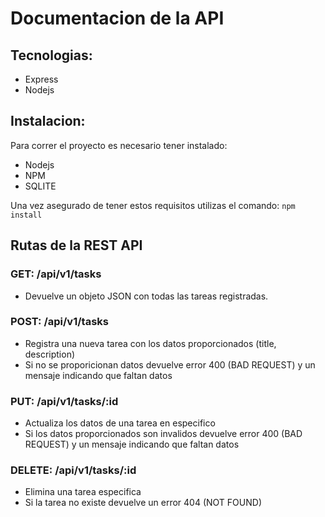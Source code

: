 # Documentacion de la API

## Tecnologias:

- Express
- Nodejs

## Instalacion:

Para correr el proyecto es necesario tener instalado:

- Nodejs
- NPM
- SQLITE

Una vez asegurado de tener estos requisitos utilizas el comando: `npm install`

## Rutas de la REST API

### GET: /api/v1/tasks

- Devuelve un objeto JSON con todas las tareas registradas.

### POST: /api/v1/tasks

- Registra una nueva tarea con los datos proporcionados (title, description)
- Si no se proporicionan datos devuelve error 400 (BAD REQUEST) y un mensaje indicando que faltan datos

### PUT: /api/v1/tasks/:id

- Actualiza los datos de una tarea en especifico
- Si los datos proporcionados son invalidos devuelve error 400 (BAD REQUEST) y un mensaje indicando que faltan datos

### DELETE: /api/v1/tasks/:id

- Elimina una tarea especifica
- Si la tarea no existe devuelve un error 404 (NOT FOUND)